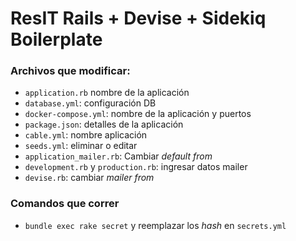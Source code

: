 
# ResIT Rails + Devise + Sidekiq Boilerplate
### Archivos que modificar:
- `application.rb` nombre de la aplicación
- `database.yml`: configuración DB
- `docker-compose.yml`: nombre de la aplicación y puertos
- `package.json`: detalles de la aplicación
- `cable.yml`: nombre aplicación
- `seeds.yml`: eliminar o editar
- `application_mailer.rb`: Cambiar _default from_ 
- `development.rb` y `production.rb`: ingresar datos mailer
- `devise.rb`: cambiar _mailer from_
### Comandos que correr
- `bundle exec rake secret` y reemplazar los _hash_ en `secrets.yml`